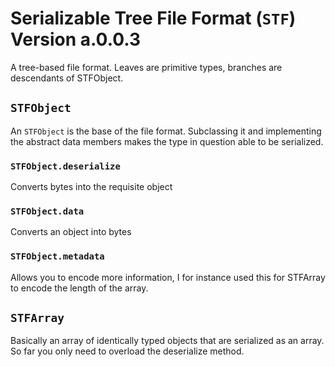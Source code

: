 # Serializable Tree File Format (`STF`) Version a.0.0.3

A tree-based file format. Leaves are primitive types, branches are descendants of STFObject.

## `STFObject`

An `STFObject` is the base of the file format. Subclassing it and implementing the abstract data members makes the type
in question able to be serialized.
### `STFObject.deserialize`
Converts bytes into the requisite object
### `STFObject.data`
Converts an object into bytes
### `STFObject.metadata`
Allows you to encode more information, I for instance used this for STFArray to encode the length of the array.


## `STFArray`

Basically an array of identically typed objects that are serialized as an array. So far you only need to overload the deserialize method.

